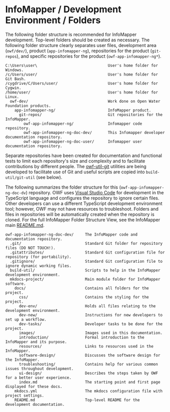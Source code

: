 # InfoMapper / Development Environment / Folders #

The following folder structure is recommended for InfoMapper development. Top-level folders should
be created as necessary. The following folder structure clearly separates user files, development
area (`owf/dev/`), product (`app-infomapper-ng`), repositories for the product (`git-repos`), and
specific repositories for the product (`owf-app-infomapper-ng*`). 

```text
C:\Users\user\                               User's home folder for Windows.
/c/Users/user/                               User's home folder for Git Bash.
/cygdrive/C/Users/user/                      User's home folder for Cygwin.
/home/user/                                  User's home folder for Linux.
  owf-dev/                                   Work done on Open Water Foundation products.
    app-infomapper-ng/                       InfoMapper product.
      git-repos/                             Git repositories for the InfoMapper.
        owf-app-infomapper-ng/               Infomapper code repository.
        owf-app-infomapper-ng-doc-dev/       This Infomapper developer documentation repository.
        owf-app-infomapper-ng-doc-user/      Infomapper user documentation repository.
```

Separate repositories have been created for documentation and functional tests to
limit each repository's size and complexity and to facilitate contributions by different people.
The [owf-util-git](https://github.com/OpenWaterFoundation/owf-util-git) utilities are being developed
to facilitate use of Git and useful scripts are copied into `build-util/git-util` (see below).

The following summarizes the folder structure for this (`owf-app-infomapper-ng-doc-dv`) repository.
OWF uses [Visual Studio Code](https://code.visualstudio.com/) for development in the
TypeScript language and configures the repository to ignore certain files.
Other developers can use a different TypeScript development environment tool; however, OWF may not
have resources to troubleshoot. Folders and files in repositories will be automatically created
when the repository is cloned. For the full InfoMapper Folder Structure View, see the InfoMapper
main [README.md](https://github.com/OpenWaterFoundation/owf-app-infomapper-ng/blob/master/README.md).

```text
owf-app-infomapper-ng-doc-dev/     The InfoMapper code and documentation repository.
  .git/                            Standard Git folder for repository files (DO NOT TOUCH!).
  .gitattributes/                  Standard Git configuration file for repository (for portability).
  .gitignore/                      Standard Git configuration file to ignore dynamic working files.
  build-util/                      Scripts to help in the InfoMapper development environment.
  mkdocs-project/                  Main module folder for InfoMapper software.
    docs/                          Contains all folders for the project.
      css/                         Contains the styling for the project.
      dev-env/                     Holds all files relating to the development environment.
      dev-new/                     Instructions for new developers to set up a workflow.
      dev-tasks/                   Developer tasks to be done for the project.
      images/                      Images used in this documentation.
      introduction/                Formal introduction to the InfoMapper and its purpose.
      resources/                   Links to resources used in the InfoMapper.
      software-design/             Discusses the software design for the InfoMapper.
      troubleshooting/             Contains help for various common issues throughout development.
      ui-design/                   Describes the steps taken by OWF for a better user experience.
      index.md                     The starting point and first page displayed for these docs.
    mkdocs.yml                     The mkdocs configuration file with project settings.
    README.md                      Top-level README for the development documentation.
```

